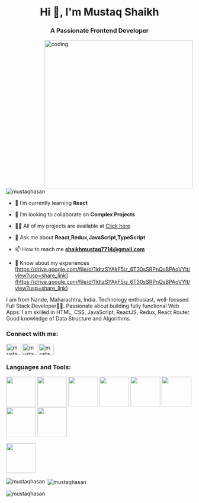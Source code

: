 <h1 align="center">Hi 👋, I'm Mustaq Shaikh</h1>
<h3 align="center">A Passionate Frontend Developer</h3>

<img align="right" alt="coding" width="400" src="https://user-images.githubusercontent.com/55389276/140866485-8fb1c876-9a8f-4d6a-98dc-08c4981eaf70.gif" />

<p align="left"> <img src="https://komarev.com/ghpvc/?username=mustaqhasan&label=Profile%20views&color=0e75b6&style=flat" alt="mustaqhasan" /> </p>

- 🌱 I’m currently learning **React**

- 👯 I’m looking to collaborate on **Complex Projects**

- 👨‍💻 All of my projects are available at [Click here](https://mustaqhasan.github.io/)

- 💬 Ask me about **React,Redux,JavaScript,TypeScript**

- 📫 How to reach me **shaikhmustaq7714@gmail.com**

- 📄 Know about my experiences [https://drive.google.com/file/d/1IdtzSYAkF5iz_6T30sSRPnQsBPAoVYlt/view?usp=share_link](https://drive.google.com/file/d/1IdtzSYAkF5iz_6T30sSRPnQsBPAoVYlt/view?usp=share_link)
<p>I am from Nande, Maharashtra, India. Technology enthusiast, well-focused Full Stack Developer👨‍💻. Passionate about building fully functional Web Apps. I am skilled in HTML, CSS, JavaScript, ReactJS, Redux, React Router. Good knowledge of Data Structure and Algorithms.</p>

<h3 align="left">Connect with me:</h3>
<p align="left">
<a href="https://linkedin.com/in/mustaq shaikh" target="blank"><img align="center" src="https://cdn-icons-png.flaticon.com/128/3536/3536505.png" alt="mustaq shaikh" height="30" width="40" /></a>
<a href="https://fb.com/mustaqhasan shaikh" target="blank"><img align="center" src="https://cdn-icons-png.flaticon.com/128/733/733547.png" alt="mustaqhasan shaikh" height="30" width="40" /></a>
<a href="https://mustaqhasan.github.io" target="blank"><img align="center" src="https://cdn-icons-png.flaticon.com/128/351/351456.png" alt="mustaqhasan shaikh" height="30" width="40" /></a>
</p>

<h3 align="left">Languages and Tools:</h3>
<p align="left">
  <img width="80px" src="https://cdn-icons-png.flaticon.com/128/174/174854.png"></img>
<img width="80px" src="https://cdn-icons-png.flaticon.com/128/732/732190.png"></img>
<img width="80px" src="https://cdn-icons-png.flaticon.com/128/5968/5968292.png"></img>
<img width="80px" src="https://cdn-icons-png.flaticon.com/128/5968/5968381.png"></img>
<img width="80px" src="https://cdn-icons-png.flaticon.com/128/753/753244.png"></img>
<img width="80px" src="https://cdn-icons-png.flaticon.com/128/5968/5968672.png"></img>
<img width="80px" src="https://cdn-icons-png.flaticon.com/128/5968/5968350.png"></img>
<img width="80px" src="https://t4.ftcdn.net/jpg/00/90/67/37/240_F_90673721_nTq4hQ0UG1RxQ1niYwMnhzp05fsdkZyN.jpg"></img>

<img width="80px" src="https://cdn-icons-png.flaticon.com/128/2111/2111288.png"></img>

</p>


<p><img align="left" src="https://github-readme-stats.vercel.app/api/top-langs?username=mustaqhasan&show_icons=true&locale=en&layout=compact" alt="mustaqhasan" /></p>

<p>&nbsp;<img align="center" src="https://github-readme-stats.vercel.app/api?username=mustaqhasan&show_icons=true&locale=en" alt="mustaqhasan" /></p>

<p><img align="center" src="https://github-readme-streak-stats.herokuapp.com/?user=mustaqhasan&" alt="mustaqhasan" /></p>
